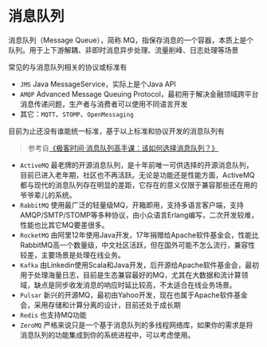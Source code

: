 # 消息队列

消息队列（Message Queue），简称 MQ，指保存消息的一个容器，本质上是个队列。用于上下游解耦、非即时消息异步处理、流量削峰、日志处理等场景

常见的与消息队列相关的协议或标准有

- `JMS` Java MessageService，实际上是个Java API
- `AMQP` Advanced Message Queuing Protocol，最初用于解决金融领域跨平台消息传递问题，生产者与消费者可以使用不同语言开发
- 其它：`MQTT`、`STOMP`、`OpenMessaging`

目前为止还没有谁能统一标准，基于以上标准和协议开发的消息队列有

> 参考自[《极客时间·消息队列高手课：该如何选择消息队列？》](https://time.geekbang.org/column/article/109750)

- `ActiveMQ` 最老牌的开源消息队列，是十年前唯一可供选择的开源消息队列，目前已进入老年期，社区也不再活跃。无论是功能还是性能方面，ActiveMQ 都与现代的消息队列存在明显的差距，它存在的意义仅限于兼容那些还在用的爷爷辈儿的系统。
- `RabbitMQ` 使用最广泛的轻量级MQ，开箱即用，支持多语言客户端，支持AMQP/SMTP/STOMP等多种协议，由小众语言Erlang编写，二次开发较难，性能也比其它MQ要差很多。
- `RocketMQ` 由阿里12年使用Java开发，17年捐赠给Apache软件基金会，性能比RabbitMQ高一个数量级，中文社区活跃，但在国外可能不怎么流行，兼容性较差，主要场景是处理在线业务。
- `Kafka` 由Linkedin使用Scala和Java开发，后开源给Apache软件基金会，最初用于处理海量日志，目前是生态兼容最好的MQ，尤其在大数据和流计算领域，缺点是同步收发消息的响应时延比较高，不太适合在线业务场景。
- `Pulsar` 新兴的开源MQ，最初由Yahoo开发，现在也属于Apache软件基金会，采用存储和计算分离的设计，目前还处于成长期
- `Redis` 也支持MQ功能
- `ZeroMQ` 严格来说只是一个基于消息队列的多线程网络库，如果你的需求是将消息队列的功能集成到你的系统进程中，可以考虑使用。
